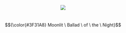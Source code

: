 <p align="center">
<img src="https://komarev.com/ghpvc/?username=p4rtypoison&style=plastic&base=1851&label=rarecandies&color=160643"/>
</p>

#


$${\color{#3F31A8} Moonlit \ Ballad \ of \ the \ Night}$$
